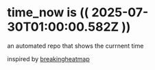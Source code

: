 # time_now is (( 2025-07-30T01:00:00.582Z ))

an automated repo that shows the currnent time

inspired by [breakingheatmap](https://github.com/breakingheatmap/breakingheatmap)